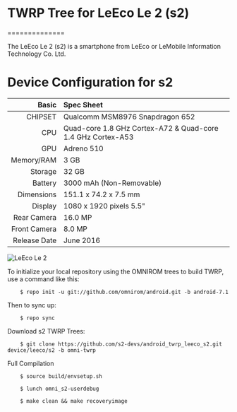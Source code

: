 # TWRP Tree for LeEco Le 2 (s2)
==============

The LeEco Le 2 (s2) is a smartphone from LeEco or LeMobile Information Technology Co. Ltd.

Device Configuration for s2
=====================================

Basic   | Spec Sheet
-------:|:-------------------------
CHIPSET | Qualcomm MSM8976 Snapdragon 652
CPU     | Quad-core 1.8 GHz Cortex-A72 & Quad-core 1.4 GHz Cortex-A53
GPU     | Adreno 510
Memory/RAM  | 3 GB
Storage | 32 GB
Battery | 3000 mAh (Non-Removable)
Dimensions | 151.1 x 74.2 x 7.5 mm
Display | 1080 x 1920 pixels 5.5"
Rear Camera  | 16.0 MP
Front Camera | 8.0 MP
Release Date | June 2016

![LeEco Le 2](http://in.img3.lemall.com/file/20160606/default/3370481864506311 "LeEco Le 2")

To initialize your local repository using the OMNIROM trees to build TWRP, use a command like this:

        $ repo init -u git://github.com/omnirom/android.git -b android-7.1

Then to sync up:

        $ repo sync

Download s2 TWRP Trees:

        $ git clone https://github.com/s2-devs/android_twrp_leeco_s2.git device/leeco/s2 -b omni-twrp
        
Full Compilation
        
        $ source build/envsetup.sh

        $ lunch omni_s2-userdebug
        
        $ make clean && make recoveryimage
